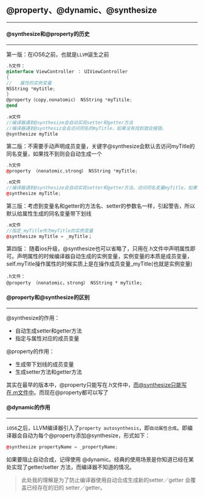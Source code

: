 ## @property、@dynamic、@synthesize

------



#### @synthesize和@property的历史

---------

第一版：在iOS6之前，也就是`LLVM`诞生之前

```objective-c
.h文件：
@interface ViewController ： UIViewController
{
//   属性的实例变量  
NSString *mytitle;
}
@property（copy,nonatomic） NSString *myTitile;
@end
  
.m文件
//编译器遇到@synthesize会自动实现setter和getter方法
//编译器遇到@synthesiz会去访问同名的myTitle，如果没有找到就会报错。
@synthesize myTitle
```



第二版：不需要手动声明成员变量，关键字@synthesize会默认去访问myTitle的同名变量，如果找不到则会自动生成一个

```c++
.h文件
@property （nonatomic,strong） NSString *myTitle;

.m文件
//编译器遇到@synthesize会自动实现setter和getter方法，访问同名变量myTitle。如果找不到的话会自动创建一个私有同名变量myTitle，因此之后可以不用手动声明一个实例变量
@synthesize myTitle;
```



第三版：考虑到变量名和getter的方法名、setter的参数名一样，引起警告，所以默认给属性生成的同名变量带下划线

```c++
.m文件
//指定_myTitle作为myTitle的实例变量
@synthesize myTitle = _myTitle；
```



第四版： 随着ios升级，@synthesize也可以省略了，只用在.h文件中声明属性即可。声明属性的时候编译器自动生成的实例变量，实例变量的本质是成员变量，self.myTitle操作属性的时候实质上是在操作成员变量_myTitle(也就是实例变量)

```
.h文件：
@property （nonatomic，strong） NSString * myTitle;
```



#### @property和@synthesize的区别

------------

@synthesize的作用：

- 自动生成setter和getter方法
- 指定与属性对应的成员变量

@property的作用：

- 生成带下划线的成员变量
- 生成setter方法和getter方法

其实在最早的版本中，@property只能写在.h文件中，而@synthesize只能写在.m文件中。而现在@property都可以写了



#### @dynamic的作用

---------

`iOS6`之后，LLVM编译器引入了`property autosynthesis`，即`自动属性合成`。即编译器会自动为每个@property添加@synthesize，形式如下：

```c++
@synthesize propertyName = _propertyName;
```

如果要阻止自动合成，记得使用 @dynamic。经典的使用场景是你知道已经在某处实现了getter/setter 方法，而编译器不知道的情况。

> 此处我的理解是为了防止编译器使用自动合成生成新的setter／getter 会覆盖已经存在的旧的 setter／getter。

